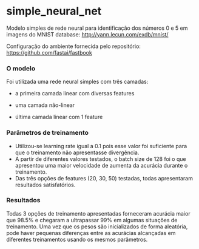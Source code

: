 # simple_neural_net

Modelo simples de rede neural para identificação dos números 0 e 5 em imagens do MNIST database: http://yann.lecun.com/exdb/mnist/

Configuração do ambiente fornecida pelo repositório: https://github.com/fastai/fastbook





### O modelo

Foi utilizada uma rede neural simples com três camadas:

* a primeira camada linear com diversas features

* uma camada não-linear

* última camada linear com 1 feature



### Parâmetros de treinamento

* Utilizou-se learning rate igual a 0.1 pois esse valor foi suficiente para que o treinamento não apresentasse divergência.
* A partir de diferentes valores testados, o batch size de 128 foi o que apresentou uma maior velocidade de aumenta da acurácia durante o treinamento.
* Das três opções de features (20, 30, 50) testadas, todas apresentaram resultados satisfatórios.



### Resultados

Todas 3 opções de treinamento apresentadas forneceram acurácia maior que 98.5% e chegaram a ultrapassar 99% em algumas situações de treinamento. Uma vez que os pesos são inicializados de forma aleatória, pode haver pequenas diferenças entre as acurácias alcançadas em diferentes treinamentos usando os mesmos parâmetros.

